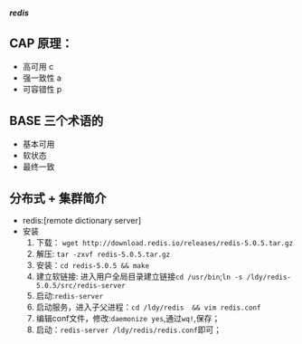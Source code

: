 #####  redis

## CAP 原理：
-  高可用 c
- 强一致性 a
- 可容错性 p

## BASE 三个术语的
- 基本可用
-  软状态
- 最终一致

## 分布式 + 集群简介
-  redis:[remote  dictionary  server]
- 安装
    1. 下载： `wget http://download.redis.io/releases/redis-5.0.5.tar.gz`
    2.  解压:   `tar -zxvf redis-5.0.5.tar.gz`
    3.  安装：`cd redis-5.0.5 && make `
    4.  建立软链接: 进入用户全局目录建立链接`cd /usr/bin`;`ln -s /ldy/redis-5.0.5/src/redis-server`
    5.  启动:`redis-server `
    6.  启动服务，进入子父进程：`cd /ldy/redis  && vim redis.conf`
    7. 编辑conf文件，修改:`daemonize yes`,通过`wq!`,保存；
    8. 启动：`redis-server /ldy/redis/redis.conf`即可；